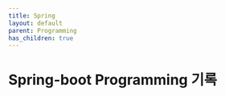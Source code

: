 ```yaml
---
title: Spring
layout: default
parent: Programming
has_children: true
---
```


# Spring-boot Programming 기록
